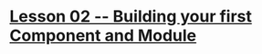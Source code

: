 # [Lesson 02 -- Building your first Component and Module](https://github.com/costaivo/AngularJs2-AdManager/tree/Dev/02_AdManager/01_Lesson/Start)
